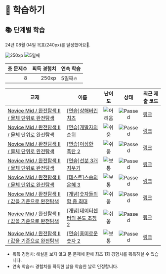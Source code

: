 # 📖 학습하기

## 📚 단계별 학습
24년 08월 04일 목표(240px)를 달성했어요🥳.

![250xp](https://img.shields.io/badge/EXP-250xp-%235cb85c.svg?for-the-badge)
![5일째](https://img.shields.io/badge/연속학습-5일째-%23E34F26.svg?for-the-badge)

|총 문제수|획득 경험치|연속 학습|
|---:|---:|---|
8|250xp|5일째🔥|

|교재|이름|난이도|상태|최근 제출 코드|
|---|---|:---:|:---:|---|
|[Novice Mid / 완전탐색 II / 물체 단위로 완전탐색](https://www.codetree.ai/missions?missionId=5)|[[연습]상해버린 치즈](https://www.codetree.ai/missions/5/problems/rotten-cheese)|![어려움][hard]|![Passed][passed]|[링크](https://github.com/sohyunzzq/codetree-TILs/blob/main/240804/%EC%83%81%ED%95%B4%EB%B2%84%EB%A6%B0%20%EC%B9%98%EC%A6%88/rotten-cheese.py)|
|[Novice Mid / 완전탐색 II / 물체 단위로 완전탐색](https://www.codetree.ai/missions?missionId=5)|[[연습]개발자의 순위](https://www.codetree.ai/missions/5/problems/developer's-rank)|![쉬움][easy]|![Passed][passed]|[링크](https://github.com/sohyunzzq/codetree-TILs/blob/main/240804/%EA%B0%9C%EB%B0%9C%EC%9E%90%EC%9D%98%20%EC%88%9C%EC%9C%84/developer's-rank.py)|
|[Novice Mid / 완전탐색 II / 물체 단위로 완전탐색](https://www.codetree.ai/missions?missionId=5)|[[연습]이상한 폭탄 2](https://www.codetree.ai/missions/5/problems/strange-bomb-2)|![쉬움][easy]|![Passed][passed]|[링크](https://github.com/sohyunzzq/codetree-TILs/blob/main/240804/%EC%9D%B4%EC%83%81%ED%95%9C%20%ED%8F%AD%ED%83%84%202/strange-bomb-2.py)|
|[Novice Mid / 완전탐색 II / 물체 단위로 완전탐색](https://www.codetree.ai/missions?missionId=5)|[[연습]선분 3개 지우기](https://www.codetree.ai/missions/5/problems/remove-three-segments)|![보통][medium]|![Passed][passed]|[링크](https://github.com/sohyunzzq/codetree-TILs/blob/main/240804/%EC%84%A0%EB%B6%84%203%EA%B0%9C%20%EC%A7%80%EC%9A%B0%EA%B8%B0/remove-three-segments.py)|
|[Novice Mid / 완전탐색 II / 물체 단위로 완전탐색](https://www.codetree.ai/missions?missionId=5)|[[테스트]스승의 은혜 3](https://www.codetree.ai/missions/5/problems/the-grace-form-teacher-3)|![보통][medium]|![Passed][passed]|[링크](https://github.com/sohyunzzq/codetree-TILs/blob/main/240804/%EC%8A%A4%EC%8A%B9%EC%9D%98%20%EC%9D%80%ED%98%9C%203/the-grace-form-teacher-3.py)|
|[Novice Mid / 완전탐색 II / 값을 기준으로 완전탐색](https://www.codetree.ai/missions?missionId=5)|[[개념]숫자들의 합 중 최대](https://www.codetree.ai/missions/5/problems/maximum-of-sum-of-numbers)|![쉬움][easy]|![Passed][passed]|[링크](https://github.com/sohyunzzq/codetree-TILs/blob/main/240804/%EC%88%AB%EC%9E%90%EB%93%A4%EC%9D%98%20%ED%95%A9%20%EC%A4%91%20%EC%B5%9C%EB%8C%80/maximum-of-sum-of-numbers.py)|
|[Novice Mid / 완전탐색 II / 값을 기준으로 완전탐색](https://www.codetree.ai/missions?missionId=5)|[[개념]데이터센터의 온도 조정 2](https://www.codetree.ai/missions/5/problems/adjusting-the-temperature-of-the-data-center-2)|![쉬움][easy]|![Passed][passed]|[링크](https://github.com/sohyunzzq/codetree-TILs/blob/main/240804/%EB%8D%B0%EC%9D%B4%ED%84%B0%EC%84%BC%ED%84%B0%EC%9D%98%20%EC%98%A8%EB%8F%84%20%EC%A1%B0%EC%A0%95%202/adjusting-the-temperature-of-the-data-center-2.py)|
|[Novice Mid / 완전탐색 II / 값을 기준으로 완전탐색](https://www.codetree.ai/missions?missionId=5)|[[연습]흥미로운 숫자 2](https://www.codetree.ai/missions/5/problems/interesting-numbers-2)|![보통][medium]|![Passed][passed]|[링크](https://github.com/sohyunzzq/codetree-TILs/blob/main/240804/%ED%9D%A5%EB%AF%B8%EB%A1%9C%EC%9A%B4%20%EC%88%AB%EC%9E%90%202/interesting-numbers-2.py)|


* 획득 경험치: 해설을 보지 않고 푼 문제에 한해 최초 1회 경험치를 획득하실 수 있습니다.
* 연속 학습🔥: 경험치를 획득한 날을 학습한 날로 인정합니다.










[b5]: https://img.shields.io/badge/Bronze_5-%235D3E31.svg
[b4]: https://img.shields.io/badge/Bronze_4-%235D3E31.svg
[b3]: https://img.shields.io/badge/Bronze_3-%235D3E31.svg
[b2]: https://img.shields.io/badge/Bronze_2-%235D3E31.svg
[b1]: https://img.shields.io/badge/Bronze_1-%235D3E31.svg
[s5]: https://img.shields.io/badge/Silver_5-%23394960.svg
[s4]: https://img.shields.io/badge/Silver_4-%23394960.svg
[s3]: https://img.shields.io/badge/Silver_3-%23394960.svg
[s2]: https://img.shields.io/badge/Silver_2-%23394960.svg
[s1]: https://img.shields.io/badge/Silver_1-%23394960.svg
[g5]: https://img.shields.io/badge/Gold_5-%23FFC433.svg
[g4]: https://img.shields.io/badge/Gold_4-%23FFC433.svg
[g3]: https://img.shields.io/badge/Gold_3-%23FFC433.svg
[g2]: https://img.shields.io/badge/Gold_2-%23FFC433.svg
[g1]: https://img.shields.io/badge/Gold_1-%23FFC433.svg
[p5]: https://img.shields.io/badge/Platinum_5-%2376DDD8.svg
[p4]: https://img.shields.io/badge/Platinum_4-%2376DDD8.svg
[p3]: https://img.shields.io/badge/Platinum_3-%2376DDD8.svg
[p2]: https://img.shields.io/badge/Platinum_2-%2376DDD8.svg
[p1]: https://img.shields.io/badge/Platinum_1-%2376DDD8.svg
[passed]: https://img.shields.io/badge/Passed-%23009D27.svg
[failed]: https://img.shields.io/badge/Failed-%23D24D57.svg
[easy]: https://img.shields.io/badge/쉬움-%235cb85c.svg?for-the-badge
[medium]: https://img.shields.io/badge/보통-%23FFC433.svg?for-the-badge
[hard]: https://img.shields.io/badge/어려움-%23D24D57.svg?for-the-badge